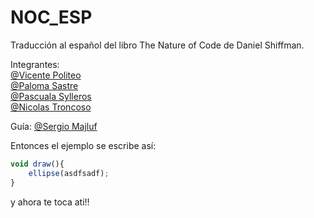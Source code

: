 # NOC_ESP
Traducción al español del libro The Nature of Code de Daniel Shiffman.

Integrantes:  
[@Vicente Politeo](https://github.com/vipoliteo)  
[@Paloma Sastre](https://github.com/palosastre)  
[@Pascuala Sylleros](https://github.com/Paxita)  
[@Nicolas Troncoso](https://github.com/nicotron)  

Guía:
[@Sergio Majluf](https://github.com/sergiomajluf)

Entonces el ejemplo se escribe así:

```javascript
void draw(){
	ellipse(asdfsadf);
}
```

y ahora te toca ati!!